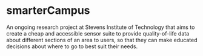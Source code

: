 # smarterCampus
An ongoing research project at Stevens Institute of Technology that aims to create a cheap and accessible sensor suite to provide quality-of-life data about different sections of an area to users, so that they can make educated decisions about where to go to best suit their needs.
